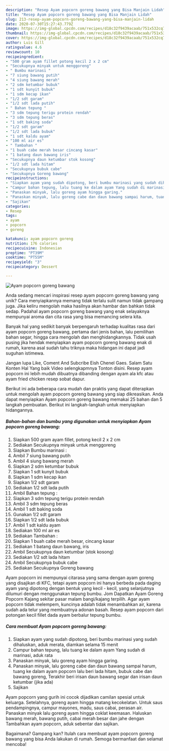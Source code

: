 ```yaml
---
description: "Resep Ayam popcorn goreng bawang yang Bisa Manjain Lidah"
title: "Resep Ayam popcorn goreng bawang yang Bisa Manjain Lidah"
slug: 213-resep-ayam-popcorn-goreng-bawang-yang-bisa-manjain-lidah
date: 2020-07-30T15:27:43.779Z
image: https://img-global.cpcdn.com/recipes/d18c32f9439acaab/751x532cq70/ayam-popcorn-goreng-bawang-foto-resep-utama.jpg
thumbnail: https://img-global.cpcdn.com/recipes/d18c32f9439acaab/751x532cq70/ayam-popcorn-goreng-bawang-foto-resep-utama.jpg
cover: https://img-global.cpcdn.com/recipes/d18c32f9439acaab/751x532cq70/ayam-popcorn-goreng-bawang-foto-resep-utama.jpg
author: Luis Gill
ratingvalue: 4.6
reviewcount: 10
recipeingredient:
- "500 gram ayam fillet potong kecil 2 x 2 cm"
- "Secukupnya minyak untuk menggoreng"
- " Bumbu marinasi "
- "7 siung bawang putih"
- "4 siung bawang merah"
- "2 sdm ketumbar bubuk"
- "1 sdt kunyit bubuk"
- "1 sdm kecap ikan"
- "1/2 sdt garam"
- "1/2 sdt lada putih"
- " Bahan tepung "
- "3 sdm tepung terigu protein rendah"
- "3 sdm tepung beras"
- "1 sdt baking soda"
- "1/2 sdt garam"
- "1/2 sdt lada bubuk"
- "1 sdt kaldu ayam"
- "100 ml air es"
- " Tambahan "
- "1 buah cabe merah besar cincang kasar"
- "1 batang daun bawang iris"
- "Secukupnya daun ketumbar stok kosong"
- "1/2 sdt lada hitam"
- "Secukupnya bubuk cabe"
- "Secukupnya Goreng bawang"
recipeinstructions:
- "Siapkan ayam yang sudah dipotong, beri bumbu marinasi yang sudah dihaluskan, aduk merata, diamkan selama 15 menit"
- "Campur bahan tepung, lalu tuang ke dalam ayam Yang sudah di marinasi, aduk rata"
- "Panaskan minyak, lalu goreng ayam hingga garing."
- "Panaskan minyak, lalu goreng cabe dan daun bawang sampai harum, tuang ke dalam ayam popcorn lalu beri lada hitam, bubuk cabe dan bawang goreng, Terakhir beri irisan daun bawang segar dan irisan daun ketumbar (jika ada)"
- "Sajikan"
categories:
- Resep
tags:
- ayam
- popcorn
- goreng

katakunci: ayam popcorn goreng 
nutrition: 176 calories
recipecuisine: Indonesian
preptime: "PT39M"
cooktime: "PT55M"
recipeyield: "3"
recipecategory: Dessert

---
```



![Ayam popcorn goreng bawang](https://img-global.cpcdn.com/recipes/d18c32f9439acaab/751x532cq70/ayam-popcorn-goreng-bawang-foto-resep-utama.jpg)

Anda sedang mencari inspirasi resep ayam popcorn goreng bawang yang unik? Cara menyiapkannya memang tidak terlalu sulit namun tidak gampang juga. Jika keliru mengolah maka hasilnya akan hambar dan bahkan tidak sedap. Padahal ayam popcorn goreng bawang yang enak selayaknya mempunyai aroma dan cita rasa yang bisa memancing selera kita.

Banyak hal yang sedikit banyak berpengaruh terhadap kualitas rasa dari ayam popcorn goreng bawang, pertama dari jenis bahan, lalu pemilihan bahan segar, hingga cara mengolah dan menghidangkannya. Tidak usah pusing jika hendak menyiapkan ayam popcorn goreng bawang enak di rumah, karena asal sudah tahu triknya maka hidangan ini dapat jadi suguhan istimewa.

Jangan lupa Like, Coment And Subcribe Eish Chenel Gaes. Salam Satu Konten Hal Yang baik Video selengkapmnya Tonton disini. Resep ayam popcorn ini lebih mudah dibuatnya dibanding dengan ayam ala kfc atau ayam fried chicken resep sobat dapur.


Berikut ini ada beberapa cara mudah dan praktis yang dapat diterapkan untuk mengolah ayam popcorn goreng bawang yang siap dikreasikan. Anda dapat menyiapkan Ayam popcorn goreng bawang memakai 25 bahan dan 5 langkah pembuatan. Berikut ini langkah-langkah untuk menyiapkan hidangannya.

<!--inarticleads1-->

##### Bahan-bahan dan bumbu yang digunakan untuk menyiapkan Ayam popcorn goreng bawang:

1. Siapkan 500 gram ayam fillet, potong kecil 2 x 2 cm
1. Sediakan Secukupnya minyak untuk menggoreng
1. Siapkan  Bumbu marinasi :
1. Ambil 7 siung bawang putih
1. Ambil 4 siung bawang merah
1. Siapkan 2 sdm ketumbar bubuk
1. Siapkan 1 sdt kunyit bubuk
1. Siapkan 1 sdm kecap ikan
1. Siapkan 1/2 sdt garam
1. Sediakan 1/2 sdt lada putih
1. Ambil  Bahan tepung :
1. Siapkan 3 sdm tepung terigu protein rendah
1. Ambil 3 sdm tepung beras
1. Ambil 1 sdt baking soda
1. Gunakan 1/2 sdt garam
1. Siapkan 1/2 sdt lada bubuk
1. Ambil 1 sdt kaldu ayam
1. Sediakan 100 ml air es
1. Sediakan  Tambahan :
1. Siapkan 1 buah cabe merah besar, cincang kasar
1. Sediakan 1 batang daun bawang, iris
1. Ambil Secukupnya daun ketumbar (stok kosong)
1. Sediakan 1/2 sdt lada hitam
1. Ambil Secukupnya bubuk cabe
1. Sediakan Secukupnya Goreng bawang


Ayam popcorn ini mempunyai citarasa yang sama dengan ayam goreng yang disajikan di KFC, tetapi ayam popcorn ini hanya berbeda pada daging ayam yang dipotong dengan bentuk yang kecil - kecil, yang selanjutnya dilumuri dengan menggunakan tepung bumbu. Jom Dapatkan Ayam Goreng Popcorn Kajang sekitar pasar malam bangi/kajang terpilih. Agar ayam popcorn tidak melempem, kuncinya adalah tidak menambahkan air, karena sudah ada telur yang membuatnya adonan basah. Resep ayam popcorn dari potongan kecil fillet dada ayam berbalur tepung bumbu. 

<!--inarticleads2-->

##### Cara membuat Ayam popcorn goreng bawang:

1. Siapkan ayam yang sudah dipotong, beri bumbu marinasi yang sudah dihaluskan, aduk merata, diamkan selama 15 menit
1. Campur bahan tepung, lalu tuang ke dalam ayam Yang sudah di marinasi, aduk rata
1. Panaskan minyak, lalu goreng ayam hingga garing.
1. Panaskan minyak, lalu goreng cabe dan daun bawang sampai harum, tuang ke dalam ayam popcorn lalu beri lada hitam, bubuk cabe dan bawang goreng, Terakhir beri irisan daun bawang segar dan irisan daun ketumbar (jika ada)
1. Sajikan


Ayam popcorn yang gurih ini cocok dijadikan camilan spesial untuk keluarga. Setelahnya, goreng ayam hingga matang kecokelatan. Untuk saus pendampingnya, campur mayones, madu, saus cabai, perasan air. Panaskan minyak lalu goreng ayam hingga coklat keemasan. Haluskan bawang merah, bawang putih, cabai merah besar dan jahe dengan Tambahkan ayam popcorn, aduk sebentar dan sajikan. 

Bagaimana? Gampang kan? Itulah cara membuat ayam popcorn goreng bawang yang bisa Anda lakukan di rumah. Semoga bermanfaat dan selamat mencoba!
